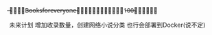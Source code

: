  ̶嗨̶！̶B̶o̶o̶k̶s̶f̶o̶r̶e̶v̶e̶r̶y̶o̶n̶e̶目̶前̶计̶划̶收̶录̶1̶0̶0̶本̶书̶籍̶

未来计划
增加收录数量，创建网络小说分类
也行会部署到Docker(说不定)
